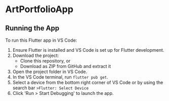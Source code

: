 # ArtPortfolioApp




## Running the App


To run this Flutter app in VS Code:

1. Ensure Flutter is installed and VS Code is set up for Flutter development.
2. Download the project:
   - Clone this repository, or
   - Download as ZIP from GitHub and extract it
3. Open the project folder in VS Code.
4. In the VS Code terminal, run `flutter pub get`.
5. Select a device from the bottom right corner of VS Code or by using the search bar `>Flutter: Select Device`
6. Click 'Run > Start Debugging' to launch the app.

